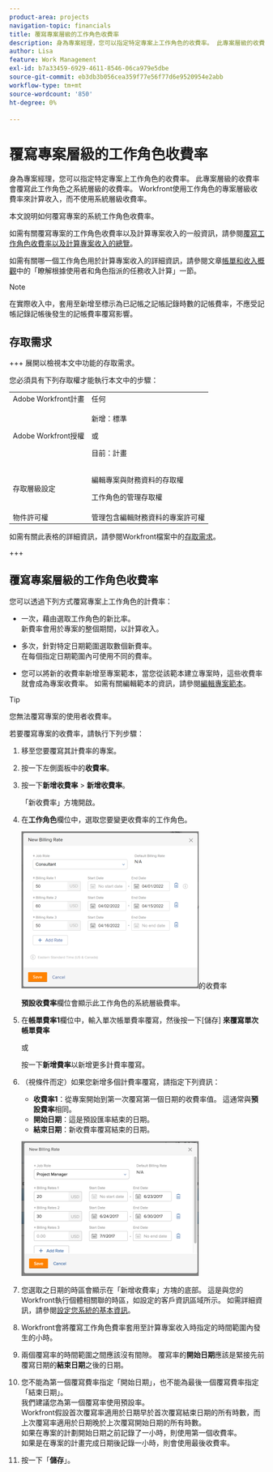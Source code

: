 ```yaml
---
product-area: projects
navigation-topic: financials
title: 覆寫專案層級的工作角色收費率
description: 身為專案經理，您可以指定特定專案上工作角色的收費率。 此專案層級的收費率會覆寫此工作角色之系統層級的收費率。 Workfront使用工作角色的專案層級收費率來計算收入，而不使用系統層級收費率。
author: Lisa
feature: Work Management
exl-id: b7a33459-6929-4611-8546-06ca979e5dbe
source-git-commit: eb3db3b056cea359f77e56f77d6e9520954e2abb
workflow-type: tm+mt
source-wordcount: '850'
ht-degree: 0%

---
```


# 覆寫專案層級的工作角色收費率

身為專案經理，您可以指定特定專案上工作角色的收費率。 此專案層級的收費率會覆寫此工作角色之系統層級的收費率。 Workfront使用工作角色的專案層級收費率來計算收入，而不使用系統層級收費率。

本文說明如何覆寫專案的系統工作角色收費率。

如需有關覆寫專案的工作角色收費率以及計算專案收入的一般資訊，請參閱[覆寫工作角色收費率以及計算專案收入的總覽](../../../manage-work/projects/project-finances/override-role-billing-rates-and-calculate-project-revenue.md)。

如需有關哪一個工作角色用於計算專案收入的詳細資訊，請參閱文章[帳單和收入概觀](../../../manage-work/projects/project-finances/billing-and-revenue-overview.md)中的「瞭解根據使用者和角色指派的任務收入計算」一節。

>[!NOTE]
>
>在實際收入中，套用至新增至標示為已記帳之記帳記錄時數的記帳費率，不應受記帳記錄記帳後發生的記帳費率覆寫影響。

## 存取需求

+++ 展開以檢視本文中功能的存取需求。

您必須具有下列存取權才能執行本文中的步驟：

<table style="table-layout:auto"> 
 <col> 
 <col> 
 <tbody> 
  <tr> 
   <td role="rowheader">Adobe Workfront計畫</td> 
   <td>任何</td> 
  </tr> 
  <tr> 
   <td role="rowheader">Adobe Workfront授權</td> 
   <td>
   <p>新增：標準</p>
   <p>或</p>
   <p>目前：計畫</p></td> 
  </tr> 
  <tr> 
   <td role="rowheader">存取層級設定</td> 
   <td> <p>編輯專案與財務資料的存取權</p> <p>工作角色的管理存取權</p></td> 
  </tr> 
  <tr> 
   <td role="rowheader">物件許可權</td> 
   <td>管理包含編輯財務資料的專案許可權 </td> 
  </tr> 
 </tbody> 
</table>

如需有關此表格的詳細資訊，請參閱Workfront檔案中的[存取需求](/help/quicksilver/administration-and-setup/add-users/access-levels-and-object-permissions/access-level-requirements-in-documentation.md)。

+++

## 覆寫專案層級的工作角色收費率

您可以透過下列方式覆寫專案上工作角色的計費率：

* 一次，藉由選取工作角色的新比率。\
  新費率會用於專案的整個期間，以計算收入。

* 多次，針對特定日期範圍選取數個新費率。\
  在每個指定日期範圍內可使用不同的費率。

* 您可以將新的收費率新增至專案範本，當您從該範本建立專案時，這些收費率就會成為專案收費率。 如需有關編輯範本的資訊，請參閱[編輯專案範本](/help/quicksilver/manage-work/projects/create-and-manage-templates/edit-templates.md)。

>[!TIP]
>
>您無法覆寫專案的使用者收費率。

若要覆寫專案的收費率，請執行下列步驟：

1. 移至您要覆寫其計費率的專案。
1. 按一下左側面板中的&#x200B;**收費率**。
1. 按一下&#x200B;**新增收費率** > **新增收費率**。

   「新收費率」方塊開啟。

1. 在&#x200B;**工作角色**&#x200B;欄位中，選取您要變更收費率的工作角色。

   ![覆寫專案](assets/override-billing-rate-on-project-nwe-350x310.png)的收費率

   **預設收費率**&#x200B;欄位會顯示此工作角色的系統層級費率。

1. 在&#x200B;**帳單費率1**&#x200B;欄位中，輸入單次帳單費率覆寫，然後按一下[儲存] **來覆寫單次帳單費率**

   或

   按一下&#x200B;**新增費率**&#x200B;以新增更多計費率覆寫。

1. （視條件而定）如果您新增多個計費率覆寫，請指定下列資訊：

   * **收費率1**：從專案開始到第一次覆寫第一個日期的收費率值。 這通常與&#x200B;**預設費率**&#x200B;相同。
   * **開始日期**：這是預設匯率結束的日期。
   * **結束日期**：新收費率覆寫結束的日期。

   ![new_billing_rate_with_adjustment_dates.png](assets/new-billing-rate-with-adjustment-dates-350x266.png)

1. 您選取之日期的時區會顯示在「新增收費率」方塊的底部。 這是與您的Workfront執行個體相關聯的時區，如設定的客戶資訊區域所示。 如需詳細資訊，請參閱[設定您系統的基本資訊](../../../administration-and-setup/get-started-wf-administration/configure-basic-info.md)。
1. Workfront會將覆寫工作角色費率套用至計算專案收入時指定的時間範圍內發生的小時。
1. 兩個覆寫率的時間範圍之間應該沒有間隙。 覆寫率的&#x200B;**開始日期**&#x200B;應該是緊接先前覆寫日期的&#x200B;**結束日期**&#x200B;之後的日期。

1. 您不能為第一個覆寫費率指定「開始日期」，也不能為最後一個覆寫費率指定「結束日期」。\
   我們建議您為第一個覆寫率使用預設率。\
   Workfront假設首次覆寫率適用於日期早於首次覆寫結束日期的所有時數，而上次覆寫率適用於日期晚於上次覆寫開始日期的所有時數。\
   如果在專案的計劃開始日期之前記錄了一小時，則使用第一個收費率。\
   如果是在專案的計畫完成日期後記錄一小時，則會使用最後收費率。

1. 按一下「**儲存**」。
